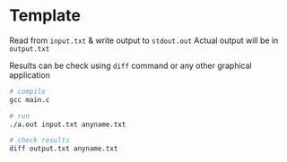 # Template

Read from `input.txt` & write output to `stdout.out`
Actual output will be in `output.txt`

Results can be check using `diff` command or any other graphical application

```sh
# compile
gcc main.c

# run
./a.out input.txt anyname.txt

# check results
diff output.txt anyname.txt
```